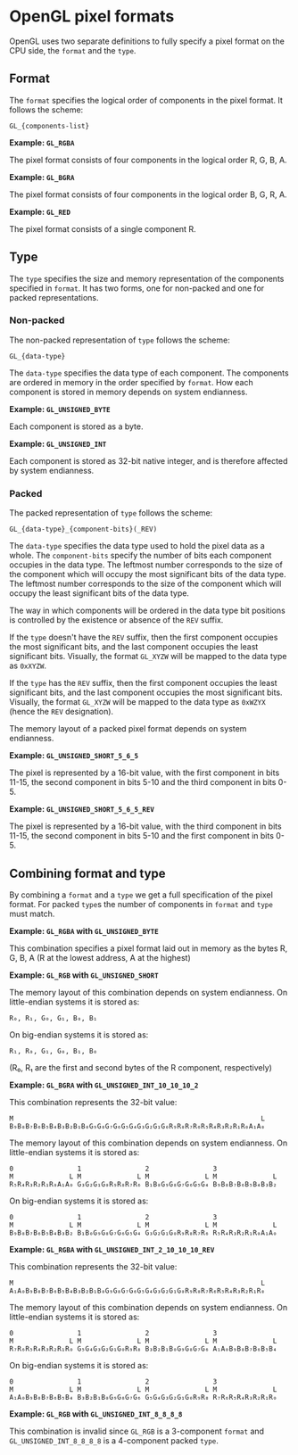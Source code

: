 # OpenGL pixel formats

OpenGL uses two separate definitions to fully specify a pixel format on the CPU
side, the `format` and the `type`.

## Format

The `format` specifies the logical order of components in the pixel format. It
follows the scheme:

    GL_{components-list}

**Example: `GL_RGBA`**

The pixel format consists of four components in the logical order R, G, B, A.

**Example: `GL_BGRA`**

The pixel format consists of four components in the logical order B, G, R, A.

**Example: `GL_RED`**

The pixel format consists of a single component R.

## Type

The `type` specifies the size and memory representation of the components
specified in `format`. It has two forms, one for non-packed and one for packed
representations.

### Non-packed

The non-packed representation of `type` follows the scheme:

    GL_{data-type}

The `data-type` specifies the data type of each component.  The components
are ordered in memory in the order specified by `format`. How each
component is stored in memory depends on system endianness.

**Example: `GL_UNSIGNED_BYTE`**

Each component is stored as a byte.

**Example: `GL_UNSIGNED_INT`**

Each component is stored as 32-bit native integer, and is therefore
affected by system endianness.

### Packed

The packed representation of `type` follows the scheme:

    GL_{data-type}_{component-bits}(_REV)

The `data-type` specifies the data type used to hold the pixel data as a
whole. The `component-bits` specify the number of bits each component
occupies in the data type. The leftmost number corresponds to the size of
the component which will occupy the most significant bits of the data type.
The leftmost number corresponds to the size of the component which will
occupy the least significant bits of the data type.

The way in which components will be ordered in the data type bit positions
is controlled by the existence or absence of the `REV` suffix.

If the `type` doesn't have the `REV` suffix, then the first component
occupies the most significant bits, and the last component occupies the
least significant bits. Visually, the format `GL_XYZW` will be mapped to
the data type as `0xXYZW`.

If the `type` has the `REV` suffix, then the first component occupies the
least significant bits, and the last component occupies the most
significant bits. Visually, the format `GL_XYZW` will be mapped to the data
type as `0xWZYX` (hence the `REV` designation).

The memory layout of a packed pixel format depends on system endianness.

**Example: `GL_UNSIGNED_SHORT_5_6_5`**

The pixel is represented by a 16-bit value, with the first component
in bits 11-15, the second component in bits 5-10 and the third component
in bits 0-5.

**Example: `GL_UNSIGNED_SHORT_5_6_5_REV`**

The pixel is represented by a 16-bit value, with the third component
in bits 11-15, the second component in bits 5-10 and the first component
in bits 0-5.

## Combining format and type

By combining a `format` and a `type` we get a full specification of the pixel
format. For packed `type`s the number of components in `format` and `type` must
match.

**Example: `GL_RGBA` with `GL_UNSIGNED_BYTE`**

This combination specifies a pixel format laid out in memory as the bytes
R, G, B, A (R at the lowest address, A at the highest)

**Example: `GL_RGB` with `GL_UNSIGNED_SHORT`**

The memory layout of this combination depends on system endianness. On
little-endian systems it is stored as:

    R₀, R₁, G₀, G₁, B₀, B₁

On big-endian systems it is stored as:

    R₁, R₀, G₁, G₀, B₁, B₀

(R₀, R₁ are the first and second bytes of the R component, respectively)

**Example: `GL_BGRA` with `GL_UNSIGNED_INT_10_10_10_2`**

This combination represents the 32-bit value:

    M                                                              L
    B₉B₈B₇B₆B₅B₄B₃B₂B₁B₀G₉G₈G₇G₆G₅G₄G₃G₂G₁G₀R₉R₈R₇R₆R₅R₄R₃R₂R₁R₀A₁A₀

The memory layout of this combination depends on system endianness. On
little-endian systems it is stored as:

    0                1                2                3
    M              L M              L M              L M              L
    R₅R₄R₃R₂R₁R₀A₁A₀ G₃G₂G₁G₀R₉R₈R₇R₆ B₁B₀G₉G₈G₇G₆G₅G₄ B₉B₈B₇B₆B₅B₄B₃B₂

On big-endian systems it is stored as:

    0                1                2                3
    M              L M              L M              L M              L
    B₉B₈B₇B₆B₅B₄B₃B₂ B₁B₀G₉G₈G₇G₆G₅G₄ G₃G₂G₁G₀R₉R₈R₇R₆ R₅R₄R₃R₂R₁R₀A₁A₀

**Example: `GL_RGBA` with `GL_UNSIGNED_INT_2_10_10_10_REV`**

This combination represents the 32-bit value:

    M                                                              L
    A₁A₀B₉B₈B₇B₆B₅B₄B₃B₂B₁B₀G₉G₈G₇G₆G₅G₄G₃G₂G₁G₀R₉R₈R₇R₆R₅R₄R₃R₂R₁R₀

The memory layout of this combination depends on system endianness. On
little-endian systems it is stored as:

    0                1                2                3
    M              L M              L M              L M              L
    R₇R₆R₅R₄R₃R₂R₁R₀ G₅G₄G₃G₂G₁G₀R₉R₈ B₃B₂B₁B₀G₉G₈G₇G₆ A₁A₀B₉B₈B₇B₆B₅B₄


On big-endian systems it is stored as:

    0                1                2                3
    M              L M              L M              L M              L
    A₁A₀B₉B₈B₇B₆B₅B₄ B₃B₂B₁B₀G₉G₈G₇G₆ G₅G₄G₃G₂G₁G₀R₉R₈ R₇R₆R₅R₄R₃R₂R₁R₀

**Example: `GL_RGB` with `GL_UNSIGNED_INT_8_8_8_8`**

This combination is invalid since `GL_RGB` is a 3-component `format` and
`GL_UNSIGNED_INT_8_8_8_8` is a 4-component packed `type`.
